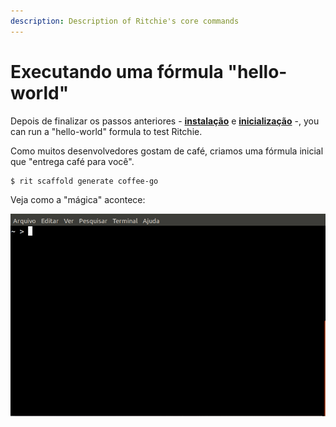 ```yaml
---
description: Description of Ritchie's core commands
---
```


# Executando uma fórmula "hello-world"

Depois de finalizar os passos anteriores -  [**instalação**](installation/) e [**inicialização**](initialization.md) -, you can run a "hello-world" formula to test Ritchie. 

Como muitos desenvolvedores gostam de café, criamos uma fórmula inicial que "entrega café para você". 

```text
$ rit scaffold generate coffee-go
```

Veja como a "mágica" acontece:

![](../.gitbook/assets/rit-scaffold-generate-coffe-go.gif)

